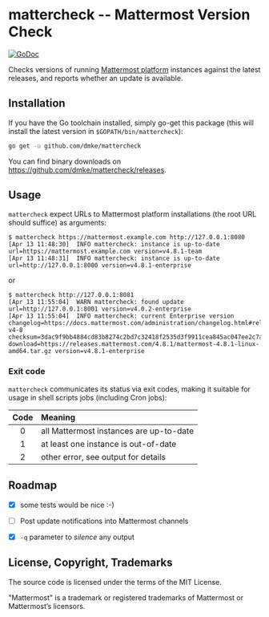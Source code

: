 # mattercheck -- Mattermost Version Check

[![GoDoc](https://godoc.org/github.com/dmke/mattercheck/version?status.svg)](https://godoc.org/github.com/dmke/mattercheck)

Checks versions of running [Mattermost platform](https://about.mattermost.com/)
instances against the latest releases, and reports whether an update is available.


## Installation

If you have the Go toolchain installed, simply go-get this package
(this will install the latest version in `$GOPATH/bin/mattercheck`):

```sh
go get -u github.com/dmke/mattercheck
```

You can find binary downloads on https://github.com/dmke/mattercheck/releases.

## Usage

`mattercheck` expect URLs to Mattermost platform installations (the root
URL should suffice) as arguments:

```
$ mattercheck https://mattermost.example.com http://127.0.0.1:8080
[Apr 13 11:48:30]  INFO mattercheck: instance is up-to-date url=https://mattermost.example.com version=v4.8.1-team
[Apr 13 11:48:31]  INFO mattercheck: instance is up-to-date url=http://127.0.0.1:8000 version=v4.8.1-enterprise
```

or

```
$ mattercheck http://127.0.0.1:8081
[Apr 13 11:55:04]  WARN mattercheck: found update url=http://127.0.0.1:8001 version=v4.0.2-enterprise
[Apr 13 11:55:04]  INFO mattercheck: current Enterprise version changelog=https://docs.mattermost.com/administration/changelog.html#release-v4-8 checksum=3dac9f9bb4884cd83b8274c2bd7c32418f2535d3f9911cea845ac047ee2c7a82 download=https://releases.mattermost.com/4.8.1/mattermost-4.8.1-linux-amd64.tar.gz version=v4.8.1-enterprise
```

### Exit code

`mattercheck` communicates its status via exit codes, making it suitable
for usage in shell scripts jobs (including Cron jobs):

| Code | Meaning                                 |
|:----:|:----------------------------------------|
|   0  | all Mattermost instances are up-to-date |
|   1  | at least one instance is out-of-date    |
|   2  | other error, see output for details     |


## Roadmap

- [x] some tests would be nice :-)
- [ ] Post update notifications into Mattermost channels
- [x] `-q` parameter to *silence* any output


## License, Copyright, Trademarks

The source code is licensed under the terms of the MIT License.

"Mattermost" is a trademark or registered trademarks of Mattermost or
Mattermost’s licensors.
